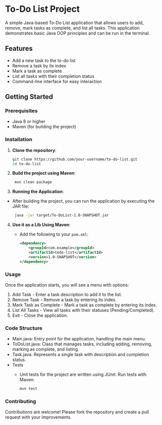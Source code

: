 # To-Do List Project

A simple Java-based To-Do List application that allows users to add, remove, mark tasks as complete, and list all tasks. This application demonstrates basic Java OOP principles and can be run in the terminal.

## Features

- Add a new task to the to-do list
- Remove a task by its index
- Mark a task as complete
- List all tasks with their completion status
- Command-line interface for easy interaction

## Getting Started

### Prerequisites

- Java 8 or higher
- Maven (for building the project)

### Installation

1. **Clone the repository**:
   ```bash
   git clone https://github.com/your-username/to-do-list.git
   cd to-do-list
2. **Build the project using Maven**:
   ```bash
    mvn clean package
   ```
3. **Running the Application**:
- After building the project, you can run the application by executing the JAR file:

   ```bash
    java -jar target/To-DoList-1.0-SNAPSHOT.jar
   ``` 
4. **Use it as a Lib Using Maven**:
   - Add the following to your `pom.xml`:
   
      ```xml
      <dependency>
          <groupId>com.example</groupId>
          <artifactId>todo-list</artifactId>
          <version>1.0-SNAPSHOT</version>
      </dependency>
      ```
### Usage
Once the application starts, you will see a menu with options:
1.   Add Task - Enter a task description to add it to the list.
2.   Remove Task - Remove a task by entering its index.
3.   Mark Task as Complete - Mark a task as complete by entering its index.
4.   List All Tasks - View all tasks with their statuses (Pending/Completed).
5.   Exit - Close the application.


### Code Structure

* Main.java: Entry point for the application, handling the main menu.
* ToDoList.java: Class that manages tasks, including adding, removing, marking as complete, and listing.
* Task.java: Represents a single task with description and completion status.
* Tests
  * Unit tests for the project are written using JUnit. Run tests with Maven:

     ```bash
     mvn test
     ```

### Contributing

Contributions are welcome! Please fork the repository and create a pull request with your improvements.